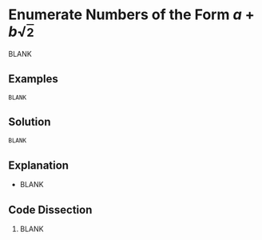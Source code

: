 # Enumerate Numbers of the Form _a_ &plus; _b_&radic;<span style='text-decoration:overline;'><small>2</small></span>
BLANK

## Examples
```
BLANK
```

## Solution
```python
BLANK
```

## Explanation
* BLANK

## Code Dissection
1. BLANK